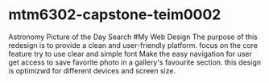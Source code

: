 # mtm6302-capstone-teim0002
Astronomy Picture of the Day Search
#My Web Design
The purpose of this redesign is to provide a clean and user-friendly platform.
focus on the core feature
try to use clear and simple font 
Make the easy navigation for user
get access to save favorite photo in a gallery's favourite section.
this design is optimizwd for different devices and screen size.